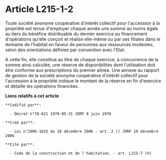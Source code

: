 # Article L215-1-2

Toute société anonyme coopérative d'intérêt collectif pour l'accession à la propriété est tenue d'employer chaque année une
somme au moins égale au tiers du bénéfice distribuable du dernier exercice au financement d'opérations qu'elle conçoit et
réalise elle-même ou par ses filiales dans le domaine de l'habitat en faveur de personnes aux ressources modestes, selon des
orientations définies par convention avec l'Etat.

A cette fin, elle constitue au titre de chaque exercice, à concurrence de la somme ainsi calculée, une réserve de
disponibilités dont l'utilisation doit être conforme aux prescriptions du premier alinéa. Une annexe au rapport de gestion de
la société anonyme coopérative d'intérêt collectif pour l'accession à la propriété indique le montant de la réserve en fin
d'exercice et détaille les opérations financées.

**Liens relatifs à cet article**

	**Codifié par**:

	  - Décret n°78-621 1978-05-31 JORF 8 juin 1978

	**Créé par**:

	  - Loi n°2006-1615 du 18 décembre 2006 - art. 2 () JORF 19 décembre 2006

	**Cité par**:

	  - Code de la construction et de l'habitation. - art. L215-7 (V)
